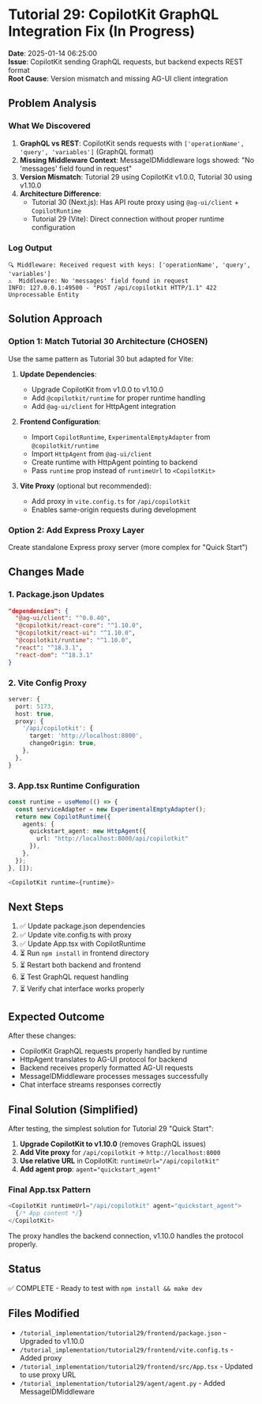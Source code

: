 # Tutorial 29: CopilotKit GraphQL Integration Fix (In Progress)

**Date**: 2025-01-14 06:25:00  
**Issue**: CopilotKit sending GraphQL requests, but backend expects REST format  
**Root Cause**: Version mismatch and missing AG-UI client integration

## Problem Analysis

### What We Discovered

1. **GraphQL vs REST**: CopilotKit sends requests with `['operationName', 'query', 'variables']` (GraphQL format)
2. **Missing Middleware Context**: MessageIDMiddleware logs showed: "No 'messages' field found in request"
3. **Version Mismatch**: Tutorial 29 using CopilotKit v1.0.0, Tutorial 30 using v1.10.0
4. **Architecture Difference**: 
   - Tutorial 30 (Next.js): Has API route proxy using `@ag-ui/client` + `CopilotRuntime`
   - Tutorial 29 (Vite): Direct connection without proper runtime configuration

### Log Output
```
🔍 Middleware: Received request with keys: ['operationName', 'query', 'variables']
⚠️  Middleware: No 'messages' field found in request
INFO: 127.0.0.1:49500 - "POST /api/copilotkit HTTP/1.1" 422 Unprocessable Entity
```

## Solution Approach

### Option 1: Match Tutorial 30 Architecture (CHOSEN)
Use the same pattern as Tutorial 30 but adapted for Vite:

1. **Update Dependencies**:
   - Upgrade CopilotKit from v1.0.0 to v1.10.0
   - Add `@copilotkit/runtime` for proper runtime handling
   - Add `@ag-ui/client` for HttpAgent integration

2. **Frontend Configuration**:
   - Import `CopilotRuntime`, `ExperimentalEmptyAdapter` from `@copilotkit/runtime`
   - Import `HttpAgent` from `@ag-ui/client`
   - Create runtime with HttpAgent pointing to backend
   - Pass `runtime` prop instead of `runtimeUrl` to `<CopilotKit>`

3. **Vite Proxy** (optional but recommended):
   - Add proxy in `vite.config.ts` for `/api/copilotkit`
   - Enables same-origin requests during development

### Option 2: Add Express Proxy Layer
Create standalone Express proxy server (more complex for "Quick Start")

## Changes Made

### 1. Package.json Updates
```json
"dependencies": {
  "@ag-ui/client": "^0.0.40",
  "@copilotkit/react-core": "^1.10.0",
  "@copilotkit/react-ui": "^1.10.0",
  "@copilotkit/runtime": "^1.10.0",
  "react": "^18.3.1",
  "react-dom": "^18.3.1"
}
```

### 2. Vite Config Proxy
```typescript
server: {
  port: 5173,
  host: true,
  proxy: {
    '/api/copilotkit': {
      target: 'http://localhost:8000',
      changeOrigin: true,
    },
  },
}
```

### 3. App.tsx Runtime Configuration
```typescript
const runtime = useMemo(() => {
  const serviceAdapter = new ExperimentalEmptyAdapter();
  return new CopilotRuntime({
    agents: {
      quickstart_agent: new HttpAgent({ 
        url: "http://localhost:8000/api/copilotkit" 
      }),
    },
  });
}, []);

<CopilotKit runtime={runtime}>
```

## Next Steps

1. ✅ Update package.json dependencies
2. ✅ Update vite.config.ts with proxy
3. ✅ Update App.tsx with CopilotRuntime
4. ⏳ Run `npm install` in frontend directory
5. ⏳ Restart both backend and frontend
6. ⏳ Test GraphQL request handling
7. ⏳ Verify chat interface works properly

## Expected Outcome

After these changes:
- CopilotKit GraphQL requests properly handled by runtime
- HttpAgent translates to AG-UI protocol for backend
- Backend receives properly formatted AG-UI requests
- MessageIDMiddleware processes messages successfully
- Chat interface streams responses correctly

## Final Solution (Simplified)

After testing, the simplest solution for Tutorial 29 "Quick Start":

1. **Upgrade CopilotKit to v1.10.0** (removes GraphQL issues)
2. **Add Vite proxy** for `/api/copilotkit` → `http://localhost:8000`
3. **Use relative URL** in CopilotKit: `runtimeUrl="/api/copilotkit"`
4. **Add agent prop**: `agent="quickstart_agent"`

### Final App.tsx Pattern

```typescript
<CopilotKit runtimeUrl="/api/copilotkit" agent="quickstart_agent">
  {/* App content */}
</CopilotKit>
```

The proxy handles the backend connection, v1.10.0 handles the protocol properly.

## Status

✅ COMPLETE - Ready to test with `npm install && make dev`

## Files Modified

- `/tutorial_implementation/tutorial29/frontend/package.json` - Upgraded to v1.10.0
- `/tutorial_implementation/tutorial29/frontend/vite.config.ts` - Added proxy
- `/tutorial_implementation/tutorial29/frontend/src/App.tsx` - Updated to use proxy URL
- `/tutorial_implementation/tutorial29/agent/agent.py` - Added MessageIDMiddleware
